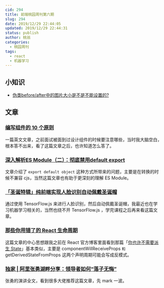 ```yaml
---
cid: 294
title: 前端桃园周刊第六期
slug: 294
date: 2019/12/29 22:44:05
updated: 2019/12/29 22:44:31
status: publish
author: 桃翁
categories: 
  - 桃园周刊
tags: 
  - react
  - 机器学习
---
```



## 小知识

- [伪类before/after中的图片大小是不是不能设置的?](https://segmentfault.com/q/1010000004569689)

## 文章

### [**编写组件的** **10** **个原则**](https://dev.to/selbekk/the-10-component-commandments-2a7f)

一篇英文文章，之前面试被面到过设计组件的时候要注意哪些，当时我大脑空白，根本答不出来，看了这篇文章之后，也许知道怎么答了。

### [深入解析ES Module（二）：彻底禁用default export](https://zhuanlan.zhihu.com/p/97335917)

文章介绍了 `export default object` 这种方式所带来的问题，主要是在转换的时候不兼容 cjs，当然这篇文章也有助于更深刻的理解 ES Module。

### [「圣诞特辑」纯前端实现人脸识别自动佩戴圣诞帽](https://mp.weixin.qq.com/s/2FNYzZMyKc7ryhtgbQzHtw)

通过使用 TensorFlow.js 来进行人脸识别，然后自动佩戴圣诞帽，我最近也在学习机器学习相关的，当然也绕不开 TensorFlow.js ，学完课程之后再来看这篇文章。

### [那些你用错了的 React 生命周期](https://mp.weixin.qq.com/s/jzY7wcPit7-tY8BTuA4Cnw)

这篇文章的中心思想跟我之前在 React 官方博客里面看到那篇「[你也许不需要派生 State](https://zh-hans.reactjs.org/blog/2018-06/07-you-probably-dont-need-derived-state.html)」基本类似，主要是 componentWillReceiveProps ` 和 `getDerivedStateFromProps 这两个声明周期可能会写成反模式。

### [独家 | 阿里张勇湖畔分享：领导者如何“落子无悔”](https://mp.weixin.qq.com/s/lBZjppE5cwvNs9EfVHcTgg)

张勇的演讲全文，看到很多大佬推荐这篇文章，先 mark 一波。

